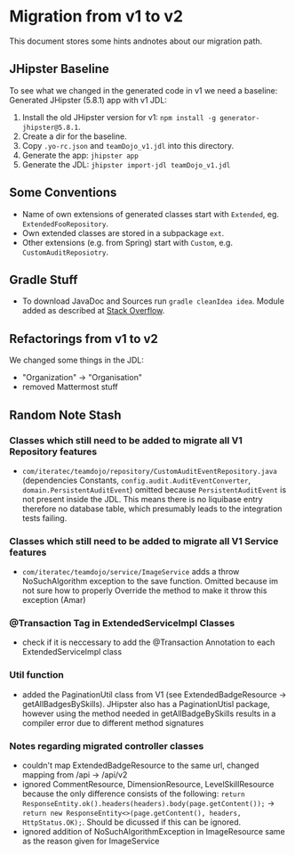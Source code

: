 # Migration from v1 to v2

This document stores some hints andnotes about our migration path.

## JHipster Baseline

To see what we changed in the generated code in v1 we need a baseline: Generated JHipster (5.8.1) app with v1 JDL:

1. Install the old JHipster version for v1: `npm install -g generator-jhipster@5.8.1`.
2. Create a dir for the baseline.
3. Copy `.yo-rc.json` and `teamDojo_v1.jdl` into this directory.
4. Generate the app: `jhipster app`
5. Generate the JDL: `jhipster import-jdl teamDojo_v1.jdl`

## Some Conventions

- Name of own extensions of generated classes start with `Extended`, eg. `ExtendedFooRepository`.
- Own extended classes are stored in a subpackage `ext`.
- Other extensions (e.g. from Spring) start with `Custom`, e.g. `CustomAuditReposiotry`.

## Gradle Stuff

- To download JavaDoc and Sources run `gradle cleanIdea idea`. Module added as described at [Stack Overflow](https://stackoverflow.com/questions/28404149/how-to-download-javadocs-and-sources-for-jar-using-gradle-2-0/33653146#33653146).

## Refactorings from v1 to v2

We changed some things in the JDL:

- "Organization" -> "Organisation"
- removed Mattermost stuff

## Random Note Stash

### Classes which still need to be added to migrate all V1 Repository features

- `com/iteratec/teamdojo/repository/CustomAuditEventRepository.java` (dependencies Constants, `config.audit.AuditEventConverter`, `domain.PersistentAuditEvent`) omitted because `PersistentAuditEvent` is not present inside the JDL. This means there is no liquibase entry therefore no database table, which presumably leads to the integration tests failing.


### Classes which still need to be added to migrate all V1 Service features

- `com/iteratec/teamdojo/service/ImageService` adds a throw NoSuchAlgorithm exception to the save function. Omitted because im not sure how to properly Override the method to make it throw this exception (Amar)

### @Transaction Tag in ExtendedServiceImpl Classes

- check if it is neccessary to add the @Transaction Annotation to each ExtendedServiceImpl class


### Util function

- added the PaginationUtil class from V1 (see ExtendedBadgeResource -> getAllBadgesBySkills). JHipster also has a PaginationUtisl package, however using the method needed in getAllBadgeBySkills results in a compiler error due to different method signatures

### Notes regarding migrated controller classes

- couldn't map ExtendedBadgeResource to the same url, changed mapping from /api -> /api/v2
- ignored CommentResource, DimensionResource, LevelSkillResource because the only difference consists of the following: `return ResponseEntity.ok().headers(headers).body(page.getContent());` -> `return new ResponseEntity<>(page.getContent(), headers, HttpStatus.OK);`. Should be dicussed if this can be ignored.
- ignored addition of NoSuchAlgorithmException in ImageResource same as the reason given for ImageService
